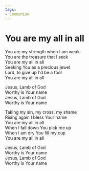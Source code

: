 ```yaml
---
tags:
- Communion
---
```


# You are my all in all  
  
You are my strength when I am weak  
You are the treasure that I seek  
You are my all in all  
Seeking You as a precious jewel  
Lord, to give up I'd be a fool  
You are my all in all  
  
Jesus, Lamb of God  
Worthy is Your name  
Jesus, Lamb of God  
Worthy is Your name  
  
Taking my sin, my cross, my shame  
Rising again I bless Your name  
You are my all in all  
When I fall down You pick me up  
When I am dry You fill my cup  
You are my all in all  
  
Jesus, Lamb of God  
Worthy is Your name  
Jesus, Lamb of God  
Worthy is Your name